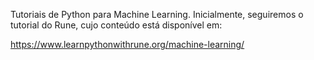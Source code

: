 Tutoriais de Python para Machine Learning. Inicialmente, seguiremos o tutorial do Rune, cujo conteúdo está disponível em:

https://www.learnpythonwithrune.org/machine-learning/

